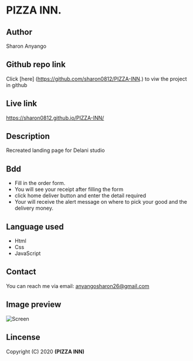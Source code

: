 # PIZZA INN.
## Author
Sharon Anyango
## Github repo link
Click [here] (https://github.com/sharon0812/PIZZA-INN.) to viw the project in github
## Live link

<https://sharon0812.github.io/PIZZA-INN/>


## Description
Recreated landing page for  Delani studio
## Bdd
* Fill in the order form.
* You will see your receipt after filling the form
* click home deliver button and enter the detail required
* Your will receive the alert message on where to pick your good and the delivery money.
## Language used
* Html
* Css
* JavaScript
## Contact
You can reach me via email:
anyangosharon26@gmail.com
## Image preview
![Screen](https://user-images.githubusercontent.com/70533100/96377732-36f63500-1190-11eb-90c1-4c689d9a8025.png)

## Lincense
Copyright (C) 2020 **(PIZZA INN)**